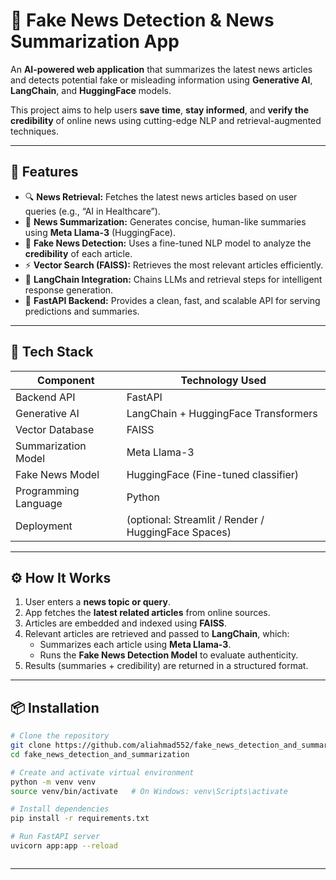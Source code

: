 # 📰 Fake News Detection & News Summarization App

An **AI-powered web application** that summarizes the latest news articles and detects potential fake or misleading information using **Generative AI**, **LangChain**, and **HuggingFace** models.  

This project aims to help users **save time**, **stay informed**, and **verify the credibility** of online news using cutting-edge NLP and retrieval-augmented techniques.

---

## 🚀 Features

- 🔍 **News Retrieval:** Fetches the latest news articles based on user queries (e.g., “AI in Healthcare”).  
- 🧠 **News Summarization:** Generates concise, human-like summaries using **Meta Llama-3** (HuggingFace).  
- 🧾 **Fake News Detection:** Uses a fine-tuned NLP model to analyze the **credibility** of each article.  
- ⚡ **Vector Search (FAISS):** Retrieves the most relevant articles efficiently.  
- 🧩 **LangChain Integration:** Chains LLMs and retrieval steps for intelligent response generation.  
- 💬 **FastAPI Backend:** Provides a clean, fast, and scalable API for serving predictions and summaries.  

---

## 🧠 Tech Stack

| Component | Technology Used |
|------------|----------------|
| Backend API | FastAPI |
| Generative AI | LangChain + HuggingFace Transformers |
| Vector Database | FAISS |
| Summarization Model | Meta Llama-3 |
| Fake News Model | HuggingFace (Fine-tuned classifier) |
| Programming Language | Python |
| Deployment | (optional: Streamlit / Render / HuggingFace Spaces) |

---

## ⚙️ How It Works

1. User enters a **news topic or query**.  
2. App fetches the **latest related articles** from online sources.  
3. Articles are embedded and indexed using **FAISS**.  
4. Relevant articles are retrieved and passed to **LangChain**, which:  
   - Summarizes each article using **Meta Llama-3**.  
   - Runs the **Fake News Detection Model** to evaluate authenticity.  
5. Results (summaries + credibility) are returned in a structured format.

---

## 📦 Installation

```bash
# Clone the repository
git clone https://github.com/aliahmad552/fake_news_detection_and_summarization.git
cd fake_news_detection_and_summarization

# Create and activate virtual environment
python -m venv venv
source venv/bin/activate   # On Windows: venv\Scripts\activate

# Install dependencies
pip install -r requirements.txt

# Run FastAPI server
uvicorn app:app --reload



```
---
